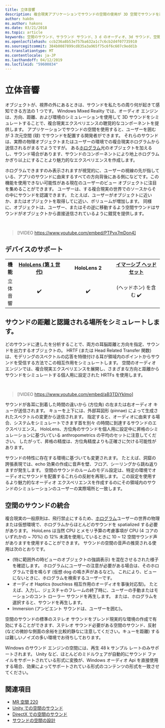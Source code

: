 ```yaml
---
title: 立体音響
description: 複合現実アプリケーションでサウンドの空間の使用が 3D 空間でサウンドを配置することができます。
author: hak0n
ms.author: hakons
ms.date: 03/21/2018
ms.topic: article
keywords: 空間のサウンド、サラウンド サウンド、3 d のオーディオ、3d サウンド、空間オーディオ
ms.openlocfilehash: ccb236a8b53e757ba632a1c7c6cb2d4f07735910
ms.sourcegitcommit: 384b0087899cd835a3a965f75c6f6c607c9edd1b
ms.translationtype: MT
ms.contentlocale: ja-JP
ms.lasthandoff: 04/12/2019
ms.locfileid: "59600834"
---
```

# <a name="spatial-sound"></a>立体音響

オブジェクトが、視界の外にあるときは、サウンドを私たちの周り何が起きて感知できる方法の 1 つです。 Windows Mixed Reality では、オーディオ エンジンは、方向、距離、および環境のシミュレーションを使用して 3D サウンドをシミュレートすることで、複合現実エクスペリエンスの聴覚的なコンポーネントを提供します。 アプリケーションでサウンドの空間を使用すると、ユーザーを囲むが 3 次元空間 (球) でサウンドを配置する開発者ができます。 それらのサウンドは、実際の物理オブジェクトまたはユーザーの環境での複合現実ホログラムから送信されるがまるでようですが。 ある[ホログラム](hologram.md)光のオブジェクトを加えるし、サウンド場合があります、サウンドのコンポーネントにより地上ホログラムかぎり以上にすることより魅力的なエクスペリエンスを作成します。

ホログラムできますのみ表示されますが視覚的に、ユーザーの視線の先が指している、アプリのサウンドに由来するすべての方向背後にある側になどです。この機能を使用できない可能性がある現在のユーザーのビュー オブジェクトに注目を集めることができます。 ユーザーは、する複合現実の世界でのソースからその中にサウンドを認識できます。 たとえば、ユーザーがオブジェクトに近いか、またはオブジェクトを取得してに近い、ボリュームが増加します。 同様に、オブジェクトは、ユーザー、またはその逆に移動するよう空間サウンドはサウンドがオブジェクトから直接送信されているように錯覚を提供します。

<br>

>[!VIDEO https://www.youtube.com/embed/PTPvx7mDon4]

## <a name="device-support"></a>デバイスのサポート

<table>
<tr>
<th>機能</th><th style="width:150px"> <a href="hololens-hardware-details.md">HoloLens (第 1 世代)</a></th><th style="width:150px">HoloLens 2</th><th style="width:150px"><a href="immersive-headset-hardware-details.md">イマーシブ ヘッドセット</a></th>
</tr><tr>

<td> 立体音響</td><td style="text-align: center;"> ✔️</td><td style="text-align: center;"> ✔️</td><td style="text-align: center;"> (ヘッドホン) を含む ✔️</td>

</tr>
</table>

## <a name="simulating-the-perceived-location-and-distance-of-sounds"></a>サウンドの距離と認識される場所をシミュレートします。

どのサウンドに達したを分析することで、両方の耳脳距離と方向を指定、サウンドを出力するオブジェクトの。 HRTF (または Head Related Transfer 関数) は、モデリングのスペクトルの応答を特徴付ける耳が領域内のポイントからサウンドを受信する方法でこの相互作用をシミュレートします。 空間のオーディオ エンジンでは、複合現実エクスペリエンスを展開し、さまざまな方向と距離からサウンドをシミュレートする個人用に設定された HRTFs を使用します。

<br>

>[!VIDEO https://www.youtube.com/embed/aB3TDjYklmo]

サウンドが各耳に到着した時間の違いから (方位角) の左または右オーディオ キューが送信されます。 キューを上下には、外部耳図形 (pinnae) によって生成されたスペクトルの変更から送信されます。 指定すると、オーディオに由来する場合、システムをシミュレートできます首を別々 の時間に到達するサウンドのエクスペリエンス。 HoloLens、方位角のサウンドを個人用に設定中に昇格のシミュレーションに基づいている anthropometrics の平均のセットに注意してください。 したがって、昇格の精度は、方位角精度よりも正確さに欠ける可能性があります。

サウンドの特性に存在する環境に基づいても変更されます。 たとえば、洞窟の誇張表現では、echo 効果の作成に音声を壁、フロア、シーリングから跳ね返りますが発生します。 空間のサウンドのルームのモデル設定は、特定の環境でオーディオにサウンドを配置するこれらの反射を再現します。 この設定を使用するより魅力的なオーディオ エクスペリエンスを作成するのにその領域内のサウンドのシミュレーションのユーザーの実際場所と一致します。

## <a name="integrating-spatial-sound"></a>空間のサウンドの統合

複合現実の一般原則は、飛行禁止にするため、[ホログラム](hologram.md)ユーザーの世界の物理または仮想環境で、ホログラムからほとんどのサウンドを spatialized する必要があります。 HoloLens は当然 CPU とメモリ予算の考慮事項が CPU (4 コアのいずれかの ~ 70%) の 12% 未満を使用しているときに 10 ~ 12 空間サウンド声がありますを使用することができます。 サウンドの空間の音声の推奨される使用は次のとおりです。
* (特に範囲外の時ビューのオブジェクトの強調表示) を混在させるされた様子を確認します。 ホログラムにユーザーの注意が必要がある場合は、そのホログラムで音を鳴らす (仮想 dog の鳴き声があるなど)。 これにより、ビューにないときに、ホログラムを検索するユーザーです。
* オーディオ Haptics (touchless 相互作用のオーディオを事後対応型)。 たとえば、入力し、ジェスチャのフレームの終了時に、ユーザーの手動またはモーションのコント ローラー サウンドを再生します。 または、ホログラムを選択すると、サウンドを再生します。
* Immersion (アンビエント サウンドは、ユーザーを囲む)。

空間のサウンドの標準のステレオ サウンドをブレンド現実的な環境の作成で有効にすることができます、ステレオ サウンド必要がある空間のサウンド、反射 (などの微妙な側面の余裕を比較的静なに注意してください。キューを距離) するは難しいノイズの多い環境でお待ちしております。

Windows のサウンド エンジンの空間には、再生 48 k サンプル レートのみサポートされます。 Unity など、ほとんどのミドルウェアが自動的にサウンド ファイルをサポートされている形式に変換が、Windows オーディオ Api を直接使用する場合、効果によってサポートされている形式のコンテンツの形式を一致させてください。

## <a name="see-also"></a>関連項目
* [MR 空間 220](holograms-220.md)
* [Unity での空間のサウンド](spatial-sound-in-unity.md)
* [DirectX での空間のサウンド](spatial-sound-in-directx.md)
* [サウンドの空間の設計](spatial-sound-design.md)
